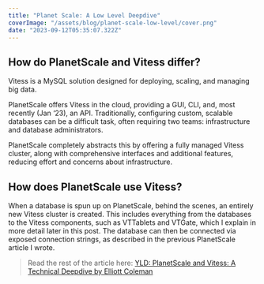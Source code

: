 ```yaml
---
title: "Planet Scale: A Low Level Deepdive"
coverImage: "/assets/blog/planet-scale-low-level/cover.png"
date: "2023-09-12T05:35:07.322Z"
---
```


## How do PlanetScale and Vitess differ?

Vitess is a MySQL solution designed for deploying, scaling, and managing big data.

PlanetScale offers Vitess in the cloud, providing a GUI, CLI, and, most recently (Jan ‘23), an API. Traditionally, configuring custom, scalable databases can be a difficult task, often requiring two teams: infrastructure and database administrators.

PlanetScale completely abstracts this by offering a fully managed Vitess cluster, along with comprehensive interfaces and additional features, reducing effort and concerns about infrastructure.

## How does PlanetScale use Vitess?

When a database is spun up on PlanetScale, behind the scenes, an entirely new Vitess cluster is created. This includes everything from the databases to the Vitess components, such as VTTablets and VTGate, which I explain in more detail later in this post. The database can then be connected via exposed connection strings, as described in the previous PlanetScale article I wrote.

> Read the rest of the article here: [YLD: PlanetScale and Vitess: A Technical Deepdive by Elliott Coleman](https://www.yld.io/blog/planet-scale-and-vitess-a-technical-deepdive/)
